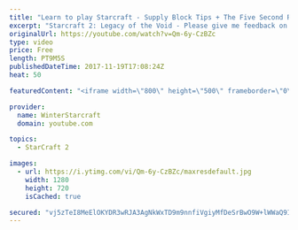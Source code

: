 ```yaml
---
title: "Learn to play Starcraft - Supply Block Tips + The Five Second Rule (Basic Guide & Tutorial)"
excerpt: "Starcraft 2: Legacy of the Void - Please give me feedback on this general video style/commentary, hopefully it helps you guys out!  Can very easily make more on different concepts if it is the right direction!  Sc2ReplayStats - http://www.sc2replaystats.com"
originalUrl: https://youtube.com/watch?v=Qm-6y-CzBZc
type: video
price: Free
length: PT9M5S
publishedDateTime: 2017-11-19T17:08:24Z
heat: 50

featuredContent: "<iframe width=\"800\" height=\"500\" frameborder=\"0\" src=\"https://www.youtube.com/embed/Qm-6y-CzBZc\" allow=\"accelerometer; autoplay; encrypted-media; gyroscope; picture-in-picture\" allowfullscreen></iframe>"

provider:
  name: WinterStarcraft
  domain: youtube.com

topics:
  - StarCraft 2

images:
  - url: https://i.ytimg.com/vi/Qm-6y-CzBZc/maxresdefault.jpg
    width: 1280
    height: 720
    isCached: true

secured: "vj5zTeI8MeElOKYDR3wRJA3AgNkWxTD9m9nnfiVgiyMfDeSrBwO9W+lWWaQ9I6bz/UjFu7m6HPZpSkr1BBlPtJ+63tzEqMHTwW9Vkqnnxbho099P5mzKA5RNVOBJGuH1Qblyg/R+kTvF74rwqNHJPLNCSU4fFX+hV/X5TdKAkCHbYlNl15n6c0Wn8oEYb4lq8OtyVfonOacoYm76ndMXGYAcaiI6vz4qbWlGW1mwKB8987eUByaF6bRz5c/xwmRY/ZZNMjmfouFUTEgebpAd1iypfahM1r+aW4vxxYrTG9a8XxZ0czHYTv0pGcuS4uJNUszk0Oo2FeK1hvgKb9vsAVIQpGpMQM0WR8KwRFiZ+QshHNODFwR2NA3SIE/9tOI5ubQU3dEAMyT4PJB6VG7YKbuRKypm5SDbtYJkxw9twsE=;0FbbNt3tcHqesYF+XIzRQA=="
---
```


